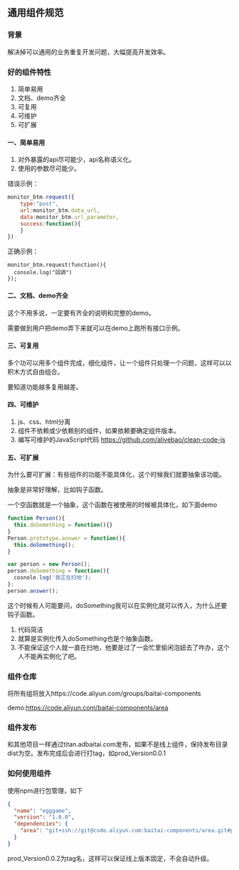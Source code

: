 ## 通用组件规范

### 背景

解决掉可以通用的业务重复开发问题，大幅提高开发效率。



### 好的组件特性

1. 简单易用
2. 文档、demo齐全
3. 可复用
4. 可维护
5. 可扩展



#### 一、简单易用

1. 对外暴露的api尽可能少，api名称语义化。
2. 使用的参数尽可能少。

错误示例：

```javascript
monitor_btm.request({
    type:"post",
    url:monitor_btm.data_url,
    data:monitor_btm.url_parameter,
    success:function(){
    }
})
```

正确示例：

```
monitor_btm.request(function(){
  console.log("回调")
});
```

#### 二、文档、demo齐全

这个不用多说，一定要有齐全的说明和完整的demo。

需要做到用户把demo弄下来就可以在demo上跑所有接口示例。



#### 三、可复用

多个功可以用多个组件完成，细化组件，让一个组件只处理一个问题，这样可以以积木方式自由组合。

要知道功能越多复用越差。



#### 四、可维护

1. js、css、html分离
2. 组件不依赖或少依赖别的组件，如果依赖要确定组件版本。
3. 编写可维护的JavaScript代码 https://github.com/alivebao/clean-code-js



#### 五、可扩展

 为什么要可扩展：有些组件的功能不能具体化，这个时候我们就要抽象该功能。

抽象是非常好理解，比如钩子函数。

一个空函数就是一个抽象，这个函数在被使用的时候被具体化，如下面demo

```javascript
function Person(){
  this.doSomething = function(){}
}
Person.prototype.answer = function(){
  this.doSomething();
}

var person = new Person();
person.doSomething = function(){
  cosnole.log('我正在扫地');
};
person.answer();
```

这个时候有人可能要问，doSomething我可以在实例化就可以传入，为什么还要钩子函数。

1. 代码简洁
2. 就算是实例化传入doSomething也是个抽象函数。
3. 不能保证这个人就一直在扫地，他要是过了一会忙里偷闲泡妞去了咋办，这个人不能再实例化了吧。




### 组件仓库

将所有组将放入https://code.aliyun.com/groups/baitai-components

demo:https://code.aliyun.com/baitai-components/area



### 组件发布

和其他项目一样通过titan.adbaitai.com发布，如果不是线上组件，保持发布目录dist为空。发布完成后会进行打tag，如prod_Version0.0.1



### 如何使用组件

使用npm进行包管理，如下

```json
{
  "name": "egggame",
  "version": "1.0.0",
  "dependencies": {
    "area": "git+ssh://git@code.aliyun.com:baitai-components/area.git#prod_Version0.0.2"
  }
}
```

prod_Version0.0.2为tag名，这样可以保证线上版本固定，不会自动升级。








